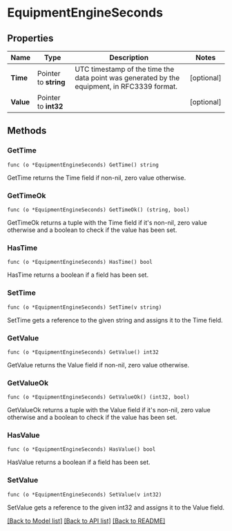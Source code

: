 # EquipmentEngineSeconds

## Properties

Name | Type | Description | Notes
------------ | ------------- | ------------- | -------------
**Time** | Pointer to **string** | UTC timestamp of the time the data point was generated by the equipment, in RFC3339 format. | [optional] 
**Value** | Pointer to **int32** |  | [optional] 

## Methods

### GetTime

`func (o *EquipmentEngineSeconds) GetTime() string`

GetTime returns the Time field if non-nil, zero value otherwise.

### GetTimeOk

`func (o *EquipmentEngineSeconds) GetTimeOk() (string, bool)`

GetTimeOk returns a tuple with the Time field if it's non-nil, zero value otherwise
and a boolean to check if the value has been set.

### HasTime

`func (o *EquipmentEngineSeconds) HasTime() bool`

HasTime returns a boolean if a field has been set.

### SetTime

`func (o *EquipmentEngineSeconds) SetTime(v string)`

SetTime gets a reference to the given string and assigns it to the Time field.

### GetValue

`func (o *EquipmentEngineSeconds) GetValue() int32`

GetValue returns the Value field if non-nil, zero value otherwise.

### GetValueOk

`func (o *EquipmentEngineSeconds) GetValueOk() (int32, bool)`

GetValueOk returns a tuple with the Value field if it's non-nil, zero value otherwise
and a boolean to check if the value has been set.

### HasValue

`func (o *EquipmentEngineSeconds) HasValue() bool`

HasValue returns a boolean if a field has been set.

### SetValue

`func (o *EquipmentEngineSeconds) SetValue(v int32)`

SetValue gets a reference to the given int32 and assigns it to the Value field.


[[Back to Model list]](../README.md#documentation-for-models) [[Back to API list]](../README.md#documentation-for-api-endpoints) [[Back to README]](../README.md)


